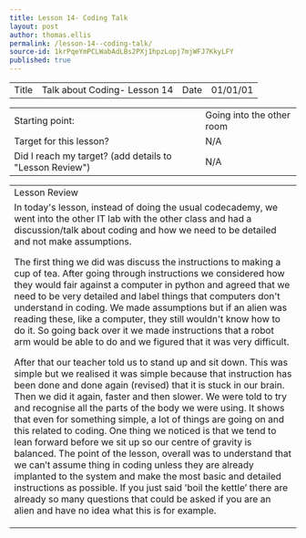 ```yaml
---
title: Lesson 14- Coding Talk
layout: post
author: thomas.ellis
permalink: /lesson-14--coding-talk/
source-id: 1krPqeYmPCLWabAdLBs2PXj1hpzLopj7mjWFJ7KkyLFY
published: true
---
```

<table>
  <tr>
    <td>Title</td>
    <td>Talk about Coding- Lesson 14</td>
    <td>Date</td>
    <td>01/01/01</td>
  </tr>
</table>


<table>
  <tr>
    <td>Starting point:</td>
    <td>Going into the other room</td>
  </tr>
  <tr>
    <td>Target for this lesson?</td>
    <td>N/A</td>
  </tr>
  <tr>
    <td>Did I reach my target? 
(add details to "Lesson Review")</td>
    <td> N/A</td>
  </tr>
</table>


<table>
  <tr>
    <td>Lesson Review</td>
  </tr>
  <tr>
    <td>In today's lesson, instead of doing the usual codecademy, we went into the other IT lab with the other class and had a discussion/talk about coding and how we need to be detailed and not make assumptions. 

The first thing we did was discuss the instructions to making a cup of tea. After going through instructions we considered how they would fair against a computer in python and agreed that we need to be very detailed and label things that computers don't understand in coding. We made assumptions but if an alien was reading these, like a computer, they still wouldn't know how to do it. So going back over it we made instructions that a robot arm would be able to do and we figured that it was very difficult. 

After that our teacher told us to stand up and sit down. This was simple but we realised it was simple because that instruction has been done and done again (revised) that it is stuck in our brain. Then we did it again, faster and then slower. We were told to try and recognise all the parts of the body we were using. It shows that even for something simple, a lot of things are going on and this related to coding. One thing we noticed is that we tend to lean forward before we sit up so our centre of gravity is balanced. The point of the lesson, overall was to understand that we can’t assume thing in coding unless they are already implanted to the system and make the most basic and detailed instructions as possible. If you just said 'boil the kettle’ there are already so many questions that could be asked if you are an alien and have no idea what this is for example.</td>
  </tr>
</table>


